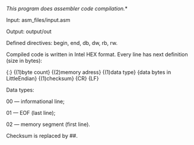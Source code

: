 *This program does assembler code compilation.**

Input: asm_files/input.asm

Output: output/out


Defined directives: begin, end, db, dw, rb, rw.

Compiled code is written in Intel HEX format. Every line has next definition (size in bytes): 

{:} {(1)byte count} {(2)memory adress} {(1)data type} {data bytes in LittleEndian} {(1)checksum} {CR} {LF}

Data types:

00 — informational line;

01 — EOF (last line);

02 — memory segment (first line).

Checksum is replaced by ##.
